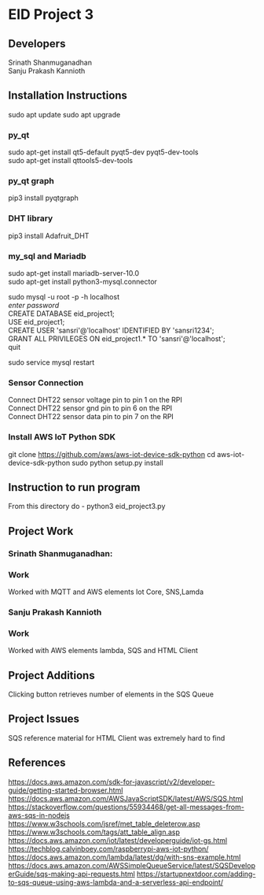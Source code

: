 # EID Project 3

## Developers
Srinath Shanmuganadhan  
Sanju Prakash Kannioth

## Installation Instructions

sudo apt update
sudo apt upgrade

### py_qt
sudo apt-get install qt5-default pyqt5-dev pyqt5-dev-tools  
sudo apt-get install qttools5-dev-tools

### py_qt graph  
pip3 install pyqtgraph

### DHT library  
pip3 install Adafruit_DHT

### my_sql and Mariadb
sudo apt-get install mariadb-server-10.0  
sudo apt-get install python3-mysql.connector

sudo mysql -u root -p -h localhost  
	*enter password*  
	CREATE DATABASE eid_project1;  
	USE eid_project1;  
	CREATE USER 'sansri'@'localhost' IDENTIFIED BY 'sansri1234';  
	GRANT ALL PRIVILEGES ON eid_project1.* TO 'sansri'@'localhost';  
	quit  

sudo service mysql restart  

### Sensor Connection
Connect DHT22 sensor voltage pin to pin 1 on the RPI  
Connect DHT22 sensor gnd pin to pin 6 on the RPI  
Connect DHT22 sensor data pin to pin 7 on the RPI 

### Install AWS IoT Python SDK
git clone https://github.com/aws/aws-iot-device-sdk-python
cd aws-iot-device-sdk-python
sudo python setup.py install

## Instruction to run program
From this directory do - python3 eid_project3.py  

## Project Work

### Srinath Shanmuganadhan:
### Work
Worked with MQTT and AWS elements Iot Core, SNS,Lamda


### Sanju Prakash Kannioth
### Work
Worked with AWS elements lambda, SQS and HTML Client

## Project Additions  
Clicking button retrieves number of elements in the SQS Queue

## Project Issues
SQS reference material for HTML Client was extremely hard to find

## References
https://docs.aws.amazon.com/sdk-for-javascript/v2/developer-guide/getting-started-browser.html
https://docs.aws.amazon.com/AWSJavaScriptSDK/latest/AWS/SQS.html
https://stackoverflow.com/questions/55934468/get-all-messages-from-aws-sqs-in-nodejs
https://www.w3schools.com/jsref/met_table_deleterow.asp
https://www.w3schools.com/tags/att_table_align.asp
https://docs.aws.amazon.com/iot/latest/developerguide/iot-gs.html
https://techblog.calvinboey.com/raspberrypi-aws-iot-python/
https://docs.aws.amazon.com/lambda/latest/dg/with-sns-example.html
https://docs.aws.amazon.com/AWSSimpleQueueService/latest/SQSDeveloperGuide/sqs-making-api-requests.html
https://startupnextdoor.com/adding-to-sqs-queue-using-aws-lambda-and-a-serverless-api-endpoint/


